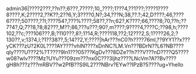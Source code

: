 admin36|????2???,??n??;6???,7????;10,,????;1???4,??1???;????1????8????,K;2????2,??K??;2??6,Y;3????0,N?;34,???N;38,??.?;42,D????;46,????6????;50????,??I;????54?,???%????;58??,??n;62?,K????;66,????8;70,??h;??7?4?,Q;7??8,?8;82???,M??;86,???u???;90?,m????;9????4,????C;??98,h;????102,??c;???106???,B;?110???,8?;1?14,R;????118,??2;12???2,S;1????26,2;?130??,v;13?4,I;?1??38??,5;14??2,Y;????|hAr???nC0?h????76ml,??9YY1??x???yCK???zU?2K0L????AY????vhIN????xDnNC?LM.Vn???BDrN??L6?NB????qIy????U???2%?T????9ln1???05???KgDv???8DZe??h???V???nD????Q5????w08?wlv????Mz?UYu???09zm???nx0C???3ljhz????LNcVm?A??Bv????gH8h???z???mRBV??w2PfB??S9IL2???NBrv?EYw??IPzB?5????ug=Yhello
